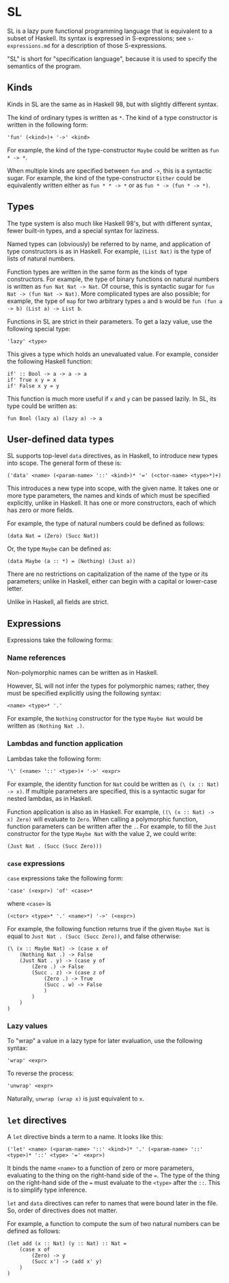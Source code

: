 # SL

SL is a lazy pure functional programming language that is equivalent to a subset of Haskell. Its syntax is expressed in S-expressions; see `s-expressions.md` for a description of those S-expressions.

"SL" is short for "specification language", because it is used to specify the semantics of the program.

## Kinds

Kinds in SL are the same as in Haskell 98, but with slightly different syntax.

The kind of ordinary types is written as `*`. The kind of a type constructor is written in the following form:

```
'fun' (<kind>)+ '->' <kind>
```

For example, the kind of the type-constructor `Maybe` could be written as `fun * -> *`.

When multiple kinds are specified between `fun` and `->`, this is a syntactic sugar. For example, the kind of the type-constructor `Either` could be equivalently written either as `fun * * -> *` or as `fun * -> (fun * -> *)`.

## Types

The type system is also much like Haskell 98's, but with different syntax, fewer built-in types, and a special syntax for laziness.

Named types can (obviously) be referred to by name, and application of type constructors is as in Haskell. For example, `(List Nat)` is the type of lists of natural numbers.

Function types are written in the same form as the kinds of type constructors. For example, the type of binary functions on natural numbers is written as `fun Nat Nat -> Nat`. Of course, this is syntactic sugar for `fun Nat -> (fun Nat -> Nat)`. More complicated types are also possible; for example, the type of `map` for two arbitrary types `a` and `b` would be `fun (fun a -> b) (List a) -> List b`.

Functions in SL are strict in their parameters. To get a lazy value, use the following special type:

```
'lazy' <type>
```

This gives a type which holds an unevaluated value. For example, consider the following Haskell function:

```
if' :: Bool -> a -> a -> a
if' True x y = x
if' False x y = y
```

This function is much more useful if `x` and `y` can be passed lazily. In SL, its type could be written as:

```
fun Bool (lazy a) (lazy a) -> a
```

## User-defined data types

SL supports top-level `data` directives, as in Haskell, to introduce new types into scope. The general form of these is:

```
('data' <name> (<param-name> '::' <kind>)* '=' (<ctor-name> <type>*)+)
```

This introduces a new type into scope, with the given name. It takes one or more type parameters, the names and kinds of which must be specified explicitly, unlike in Haskell. It has one or more constructors, each of which has zero or more fields.

For example, the type of natural numbers could be defined as follows:

```
(data Nat = (Zero) (Succ Nat))
```

Or, the type `Maybe` can be defined as:

```
(data Maybe (a :: *) = (Nothing) (Just a))
```

There are no restrictions on capitalization of the name of the type or its parameters; unlike in Haskell, either can begin with a capital or lower-case letter.

Unlike in Haskell, all fields are strict.

## Expressions

Expressions take the following forms:

### Name references

Non-polymorphic names can be written as in Haskell.

However, SL will not infer the types for polymorphic names; rather, they must be specified explicitly using the following syntax:

```
<name> <type>* '.'
```

For example, the `Nothing` constructor for the type `Maybe Nat` would be written as `(Nothing Nat .)`. 

### Lambdas and function application

Lambdas take the following form:

```
'\' (<name> '::' <type>)+ '->' <expr>
```

For example, the identity function for `Nat` could be written as `(\ (x :: Nat) -> x)`. If multiple parameters are specified, this is a syntactic sugar for nested lambdas, as in Haskell.

Function application is also as in Haskell. For example, `((\ (x :: Nat) -> x) Zero)` will evaluate to `Zero`. When calling a polymorphic function, function parameters can be written after the `.`. For example, to fill the `Just` constructor for the type `Maybe Nat` with the value 2, we could write:

```
(Just Nat . (Succ (Succ Zero)))
```

### `case` expressions

`case` expressions take the following form:

```
'case' (<expr>) 'of' <case>*
```

where `<case>` is

```
(<ctor> <type>* '.' <name>*) '->' (<expr>)
```

For example, the following function returns true if the given `Maybe Nat` is equal to `Just Nat . (Succ (Succ Zero))`, and false otherwise:

```
(\ (x :: Maybe Nat) -> (case x of
	(Nothing Nat .) -> False
	(Just Nat . y) -> (case y of
		(Zero .) -> False
		(Succ . z) -> (case z of
			(Zero .) -> True
			(Succ . w) -> False
			)
		)
	)
)
```

### Lazy values

To "wrap" a value in a lazy type for later evaluation, use the following syntax:

```
'wrap' <expr>
```

To reverse the process:

```
'unwrap' <expr>
```

Naturally, `unwrap (wrap x)` is just equivalent to `x`.

## `let` directives

A `let` directive binds a term to a name. It looks like this:

```
('let' <name> (<param-name> '::' <kind>)* '.' (<param-name> '::' <type>)* '::' <type> '=' <expr>)
```

It binds the name `<name>` to a function of zero or more parameters, evaluating to the thing on the right-hand side of the `=`. The type of the thing on the right-hand side of the `=` must evaluate to the `<type>` after the `::`. This is to simplify type inference.

`let` and `data` directives can refer to names that were bound later in the file. So, order of directives does not matter.

For example, a function to compute the sum of two natural numbers can be defined as follows:

```
(let add (x :: Nat) (y :: Nat) :: Nat = 
	(case x of
		(Zero) -> y
		(Succ x') -> (add x' y)
	)
)
```
